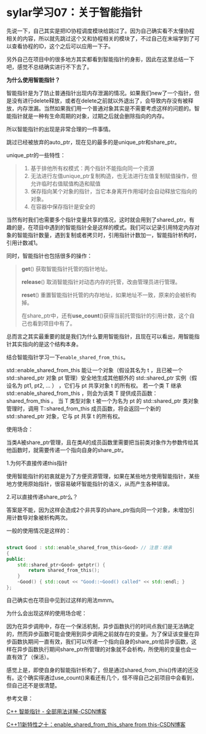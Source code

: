 # sylar学习07：关于智能指针

先说一下，自己其实是把IO协程调度模块给跳过了。因为自己确实看不太懂协程相关的内容，所以就先跳过这个又和协程相关的模块了，不过自己在末端学到了可以查看协程的ID，这个之后可以应用一下子。

另外自己在项目中的很多地方其实都看到智能指针的身影，因此在这里总结一下吧，感觉不总结确实进行不下去了。

**为什么使用智能指针？**

智能指针是为了防止普通指针出现内存泄漏的情况。如果我们new了一个指针，但是没有进行delete释放，或者在delete之前就以外退出了，会导致内存没有被释放，内存泄漏。当然如果我们用一个普通对象其实是不需要考虑这样的问题的。智能指针就是一种有生命周期的对象，过期之后就会删除指向的内存。

所以智能指针的出现是非常合理的一件事情。

跳过已经被放弃的auto_ptr，现在见的最多的是unique_ptr和share_ptr。

unique_ptr的一些特性：

> 1. 基于排他所有权模式：两个指针不能指向同一个资源
> 2. 无法进行左值unique_ptr复制构造，也无法进行左值复制赋值操作，但允许临时右值赋值构造和赋值
> 3. 保存指向某个对象的指针，当它本身离开作用域时会自动释放它指向的对象。
> 4. 在容器中保存指针是安全的

当然有时我们也需要多个指针变量共享的情况，这时就会用到了shared_ptr。有趣的是，在项目中遇到的智能指针全是这样的模式。我们可以记录引用特定内存对象的智能指针数量，遇到复制或者拷贝时，引用指针计数加一，智能指针析构时，引用计数减1。

同时，智能指针也包括很多的操作：

> **get**() 获取智能指针托管的指针地址。
>
> **release**() 取消智能指针对动态内存的托管，改由管理员进行管理。
>
> **reset**() 重置智能指针托管的内存地址，如果地址不一致，原来的会被析构掉。
>
> 在share_ptr中，还有**use_count**()获得当前托管指针的引用计数，这个自己也看到项目中有了。

总而言之其实最重要的就是我们为什么要用智能指针，且现在可以看出，用智能指针其实指向的是这个结构本身。

结合智能指针学习一下`enable_shared_from_this`。

 std::enable_shared_from_this 能让一个对象（假设其名为 t ，且已被一个 std::shared_ptr 对象 pt 管理）安全地生成其他额外的 std::shared_ptr 实例（假设名为 pt1, pt2, ... ） ，它们与 pt 共享对象 t 的所有权。
       若一个类 T 继承 std::enable_shared_from_this<T> ，则会为该类 T 提供成员函数： shared_from_this 。 当 T 类型对象 t 被一个为名为 pt 的 std::shared_ptr<T> 类对象管理时，调用 T::shared_from_this 成员函数，将会返回一个新的 std::shared_ptr<T> 对象，它与 pt 共享 t 的所有权。

使用场合：

 当类A被share_ptr管理，且在类A的成员函数里需要把当前类对象作为参数传给其他函数时，就需要传递一个指向自身的share_ptr。

1.为何不直接传递this指针

使用智能指针的初衷就是为了方便资源管理，如果在某些地方使用智能指针，某些地方使用原始指针，很容易破坏智能指针的语义，从而产生各种错误。

2.可以直接传递share_ptr<this>么？

答案是不能，因为这样会造成2个非共享的share_ptr指向同一个对象，未增加引用计数导对象被析构两次。

一般的使用情况是这样的：

```c++

struct Good : std::enable_shared_from_this<Good> // 注意：继承
{
public:
	std::shared_ptr<Good> getptr() {
		return shared_from_this();
	}
	~Good() { std::cout << "Good::~Good() called" << std::endl; }
};
```

自己确实也在项目中见到过这样的用法mmm。

为什么会出现这样的使用场合呢：

因为在异步调用中，存在一个保活机制，异步函数执行的时间点我们是无法确定的，然而异步函数可能会使用到异步调用之前就存在的变量。为了保证该变量在异步函数执期间一直有效，我们可以传递一个指向自身的share_ptr给异步函数，这样在异步函数执行期间share_ptr所管理的对象就不会析构，所使用的变量也会一直有效了（保活）。

感觉上是，即使自身的智能指针析构了，但是通过shared_from_this()传递的还没有。这个确实得通过use_count()来看还有几个，怪不得自己之前项目中会看到，但自己还不是很清楚。







参考文章：

[C++ 智能指针 - 全部用法详解-CSDN博客](https://blog.csdn.net/cpp_learner/article/details/118912592)

[C++11新特性之十：enable_shared_from_this_share from this-CSDN博客](https://blog.csdn.net/caoshangpa/article/details/79392878)